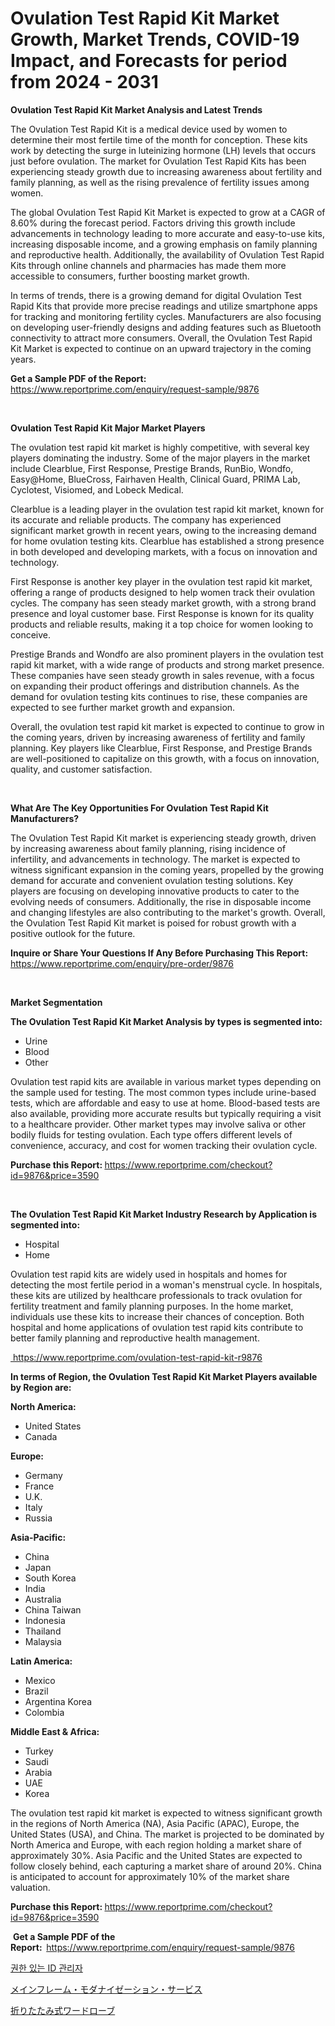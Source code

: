 <p><h1>Ovulation Test Rapid Kit Market Growth, Market Trends, COVID-19 Impact, and Forecasts for period from 2024 - 2031</h1></p><p><strong>Ovulation Test Rapid Kit Market Analysis and Latest Trends</strong></p>
<p><p>The Ovulation Test Rapid Kit is a medical device used by women to determine their most fertile time of the month for conception. These kits work by detecting the surge in luteinizing hormone (LH) levels that occurs just before ovulation. The market for Ovulation Test Rapid Kits has been experiencing steady growth due to increasing awareness about fertility and family planning, as well as the rising prevalence of fertility issues among women.</p><p>The global Ovulation Test Rapid Kit Market is expected to grow at a CAGR of 8.60% during the forecast period. Factors driving this growth include advancements in technology leading to more accurate and easy-to-use kits, increasing disposable income, and a growing emphasis on family planning and reproductive health. Additionally, the availability of Ovulation Test Rapid Kits through online channels and pharmacies has made them more accessible to consumers, further boosting market growth.</p><p>In terms of trends, there is a growing demand for digital Ovulation Test Rapid Kits that provide more precise readings and utilize smartphone apps for tracking and monitoring fertility cycles. Manufacturers are also focusing on developing user-friendly designs and adding features such as Bluetooth connectivity to attract more consumers. Overall, the Ovulation Test Rapid Kit Market is expected to continue on an upward trajectory in the coming years.</p></p>
<p><strong>Get a Sample PDF of the Report:&nbsp;</strong> <a href="https://www.reportprime.com/enquiry/request-sample/9876">https://www.reportprime.com/enquiry/request-sample/9876</a></p>
<p>&nbsp;</p>
<p><strong>Ovulation Test Rapid Kit Major Market Players</strong></p>
<p><p>The ovulation test rapid kit market is highly competitive, with several key players dominating the industry. Some of the major players in the market include Clearblue, First Response, Prestige Brands, RunBio, Wondfo, Easy@Home, BlueCross, Fairhaven Health, Clinical Guard, PRIMA Lab, Cyclotest, Visiomed, and Lobeck Medical.</p><p>Clearblue is a leading player in the ovulation test rapid kit market, known for its accurate and reliable products. The company has experienced significant market growth in recent years, owing to the increasing demand for home ovulation testing kits. Clearblue has established a strong presence in both developed and developing markets, with a focus on innovation and technology.</p><p>First Response is another key player in the ovulation test rapid kit market, offering a range of products designed to help women track their ovulation cycles. The company has seen steady market growth, with a strong brand presence and loyal customer base. First Response is known for its quality products and reliable results, making it a top choice for women looking to conceive.</p><p>Prestige Brands and Wondfo are also prominent players in the ovulation test rapid kit market, with a wide range of products and strong market presence. These companies have seen steady growth in sales revenue, with a focus on expanding their product offerings and distribution channels. As the demand for ovulation testing kits continues to rise, these companies are expected to see further market growth and expansion.</p><p>Overall, the ovulation test rapid kit market is expected to continue to grow in the coming years, driven by increasing awareness of fertility and family planning. Key players like Clearblue, First Response, and Prestige Brands are well-positioned to capitalize on this growth, with a focus on innovation, quality, and customer satisfaction.</p></p>
<p>&nbsp;</p>
<p><strong>What Are The Key Opportunities For Ovulation Test Rapid Kit Manufacturers?</strong></p>
<p><p>The Ovulation Test Rapid Kit market is experiencing steady growth, driven by increasing awareness about family planning, rising incidence of infertility, and advancements in technology. The market is expected to witness significant expansion in the coming years, propelled by the growing demand for accurate and convenient ovulation testing solutions. Key players are focusing on developing innovative products to cater to the evolving needs of consumers. Additionally, the rise in disposable income and changing lifestyles are also contributing to the market's growth. Overall, the Ovulation Test Rapid Kit market is poised for robust growth with a positive outlook for the future.</p></p>
<p><strong>Inquire or Share Your Questions If Any Before Purchasing This Report:</strong> <a href="https://www.reportprime.com/enquiry/pre-order/9876">https://www.reportprime.com/enquiry/pre-order/9876</a></p>
<p>&nbsp;</p>
<p><strong>Market Segmentation</strong></p>
<p><strong>The Ovulation Test Rapid Kit Market Analysis by types is segmented into:</strong></p>
<p><ul><li>Urine</li><li>Blood</li><li>Other</li></ul></p>
<p><p>Ovulation test rapid kits are available in various market types depending on the sample used for testing. The most common types include urine-based tests, which are affordable and easy to use at home. Blood-based tests are also available, providing more accurate results but typically requiring a visit to a healthcare provider. Other market types may involve saliva or other bodily fluids for testing ovulation. Each type offers different levels of convenience, accuracy, and cost for women tracking their ovulation cycle.</p></p>
<p><strong>Purchase this Report:&nbsp;</strong><a href="https://www.reportprime.com/checkout?id=9876&price=3590">https://www.reportprime.com/checkout?id=9876&price=3590</a></p>
<p>&nbsp;</p>
<p><strong>The Ovulation Test Rapid Kit Market Industry Research by Application is segmented into:</strong></p>
<p><ul><li>Hospital</li><li>Home</li></ul></p>
<p><p>Ovulation test rapid kits are widely used in hospitals and homes for detecting the most fertile period in a woman's menstrual cycle. In hospitals, these kits are utilized by healthcare professionals to track ovulation for fertility treatment and family planning purposes. In the home market, individuals use these kits to increase their chances of conception. Both hospital and home applications of ovulation test rapid kits contribute to better family planning and reproductive health management.</p></p>
<p><a href="https://www.reportprime.com/ovulation-test-rapid-kit-r9876">&nbsp;https://www.reportprime.com/ovulation-test-rapid-kit-r9876</a></p>
<p><strong>In terms of Region, the Ovulation Test Rapid Kit Market Players available by Region are:</strong></p>
<p>
    <p> <strong> North America: </strong>
        <ul>
            <li>United States</li>
            <li>Canada</li>
        </ul>
        </p> 
    <p> <strong> Europe: </strong>
        <ul>
            <li>Germany</li>
            <li>France</li>
            <li>U.K.</li>
            <li>Italy</li>
            <li>Russia</li>
        </ul>
        </p> 
    <p> <strong> Asia-Pacific: </strong>
        <ul>
            <li>China</li>
            <li>Japan</li>
            <li>South Korea</li>
            <li>India</li>
            <li>Australia</li>
            <li>China Taiwan</li>
            <li>Indonesia</li>
            <li>Thailand</li>
            <li>Malaysia</li>
        </ul>
        </p> 
    <p> <strong> Latin America: </strong>
        <ul>
            <li>Mexico</li>
            <li>Brazil</li>
            <li>Argentina Korea</li>
            <li>Colombia</li>
        </ul>
        </p> 
    <p> <strong> Middle East & Africa: </strong>
        <ul>
            <li>Turkey</li>
            <li>Saudi</li>
            <li>Arabia</li>
            <li>UAE</li>
            <li>Korea</li>
        </ul>
    </p>
    </p>
<p><p>The ovulation test rapid kit market is expected to witness significant growth in the regions of North America (NA), Asia Pacific (APAC), Europe, the United States (USA), and China. The market is projected to be dominated by North America and Europe, with each region holding a market share of approximately 30%. Asia Pacific and the United States are expected to follow closely behind, each capturing a market share of around 20%. China is anticipated to account for approximately 10% of the market share valuation.</p></p>
<p><strong>Purchase this Report: </strong><a href="https://www.reportprime.com/checkout?id=9876&price=3590">https://www.reportprime.com/checkout?id=9876&price=3590</a></p>
<p>&nbsp;<strong>Get a Sample PDF of the Report:&nbsp;&nbsp;</strong><a href="https://www.reportprime.com/enquiry/request-sample/9876">https://www.reportprime.com/enquiry/request-sample/9876</a></p>
<p><strong></strong></p>
<p><p><a href="https://medium.com/@emmettsaynford43546/%ED%94%84%EB%9D%BC%EC%9D%B4%EB%B8%8C%EB%A6%AC%EC%A7%80%EB%93%9C-%EC%95%84%EC%9D%B4%EB%8D%B4%ED%8B%B0%ED%8B%B0-%EB%A7%A4%EB%8B%88%EC%A0%80-%EC%8B%9C%EC%9E%A5-%EA%B7%9C%EB%AA%A8%EB%8A%94-%EA%B8%80%EB%A1%9C%EB%B2%8C-%EC%97%85%EA%B3%84%EC%97%90%EC%84%9C-%EC%B5%9C%EC%A0%81%EC%9D%98-%EB%A7%88%EC%BC%80%ED%8C%85-%EC%B1%84%EB%84%90%EC%9D%84-%EB%B3%B4%EC%97%AC%EC%A4%8D%EB%8B%88%EB%8B%A4-76721930721c">권한 있는 ID 관리자</a></p><p><a href="https://medium.com/@carlieshields/%E3%83%A1%E3%82%A4%E3%83%B3%E3%83%95%E3%83%AC%E3%83%BC%E3%83%A0%E3%81%AE%E8%BF%91%E4%BB%A3%E5%8C%96%E3%82%B5%E3%83%BC%E3%83%93%E3%82%B9%E5%B8%82%E5%A0%B4%E5%B1%95%E6%9C%9B-%E6%A5%AD%E7%95%8C%E6%A6%82%E8%A6%81%E3%81%A8%E4%BA%88%E6%B8%AC-2024%E5%B9%B4%E3%81%8B%E3%82%892031%E5%B9%B4-06963a66a4a8">メインフレーム・モダナイゼーション・サービス</a></p><p><a href="https://medium.com/@jacksonwiza1924/%E6%8A%98%E3%82%8A%E3%81%9F%E3%81%9F%E3%81%BF%E5%BC%8F%E3%83%AF%E3%83%BC%E3%83%89%E3%83%AD%E3%83%BC%E3%83%96%E5%B8%82%E5%A0%B4%E3%81%AE%E5%B1%95%E6%9C%9B-%E7%94%A3%E6%A5%AD%E3%81%AE%E6%A6%82%E8%A6%81%E3%81%A8%E4%BA%88%E6%B8%AC-2024%E5%B9%B4%E3%81%8B%E3%82%892031%E5%B9%B4%E3%81%BE%E3%81%A7-4f109b8664e8">折りたたみ式ワードローブ</a></p></p>